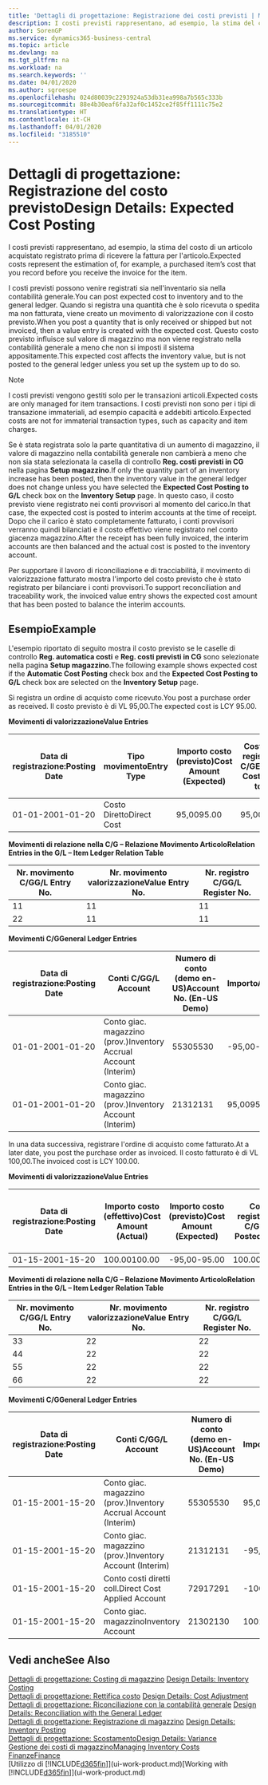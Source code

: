 ```yaml
---
title: 'Dettagli di progettazione: Registrazione dei costi previsti | Microsoft Docs'
description: I costi previsti rappresentano, ad esempio, la stima del costo di un articolo acquistato registrato prima di ricevere la fattura per l'articolo.
author: SorenGP
ms.service: dynamics365-business-central
ms.topic: article
ms.devlang: na
ms.tgt_pltfrm: na
ms.workload: na
ms.search.keywords: ''
ms.date: 04/01/2020
ms.author: sgroespe
ms.openlocfilehash: 024d80039c2293924a53db31ea998a7b565c333b
ms.sourcegitcommit: 88e4b30eaf6fa32af0c1452ce2f85ff1111c75e2
ms.translationtype: HT
ms.contentlocale: it-CH
ms.lasthandoff: 04/01/2020
ms.locfileid: "3185510"
---
```

# <a name="design-details-expected-cost-posting"></a><span data-ttu-id="29d03-103">Dettagli di progettazione: Registrazione del costo previsto</span><span class="sxs-lookup"><span data-stu-id="29d03-103">Design Details: Expected Cost Posting</span></span>
<span data-ttu-id="29d03-104">I costi previsti rappresentano, ad esempio, la stima del costo di un articolo acquistato registrato prima di ricevere la fattura per l'articolo.</span><span class="sxs-lookup"><span data-stu-id="29d03-104">Expected costs represent the estimation of, for example, a purchased item’s cost that you record before you receive the invoice for the item.</span></span>  

 <span data-ttu-id="29d03-105">I costi previsti possono venire registrati sia nell'inventario sia nella contabilità generale.</span><span class="sxs-lookup"><span data-stu-id="29d03-105">You can post expected cost to inventory and to the general ledger.</span></span> <span data-ttu-id="29d03-106">Quando si registra una quantità che è solo ricevuta o spedita ma non fatturata, viene creato un movimento di valorizzazione con il costo previsto.</span><span class="sxs-lookup"><span data-stu-id="29d03-106">When you post a quantity that is only received or shipped but not invoiced, then a value entry is created with the expected cost.</span></span> <span data-ttu-id="29d03-107">Questo costo previsto influisce sul valore di magazzino ma non viene registrato nella contabilità generale a meno che non si imposti il sistema appositamente.</span><span class="sxs-lookup"><span data-stu-id="29d03-107">This expected cost affects the inventory value, but is not posted to the general ledger unless you set up the system up to do so.</span></span>  

> [!NOTE]  
>  <span data-ttu-id="29d03-108">I costi previsti vengono gestiti solo per le transazioni articoli.</span><span class="sxs-lookup"><span data-stu-id="29d03-108">Expected costs are only managed for item transactions.</span></span> <span data-ttu-id="29d03-109">I costi previsti non sono per i tipi di transazione immateriali, ad esempio capacità e addebiti articolo.</span><span class="sxs-lookup"><span data-stu-id="29d03-109">Expected costs are not for immaterial transaction types, such as capacity and item charges.</span></span>  

 <span data-ttu-id="29d03-110">Se è stata registrata solo la parte quantitativa di un aumento di magazzino, il valore di magazzino nella contabilità generale non cambierà a meno che non sia stata selezionata la casella di controllo **Reg. costi previsti in CG** nella pagina **Setup magazzino**.</span><span class="sxs-lookup"><span data-stu-id="29d03-110">If only the quantity part of an inventory increase has been posted, then the inventory value in the general ledger does not change unless you have selected the **Expected Cost Posting to G/L** check box on the **Inventory Setup** page.</span></span> <span data-ttu-id="29d03-111">In questo caso, il costo previsto viene registrato nei conti provvisori al momento del carico.</span><span class="sxs-lookup"><span data-stu-id="29d03-111">In that case, the expected cost is posted to interim accounts at the time of receipt.</span></span> <span data-ttu-id="29d03-112">Dopo che il carico è stato completamente fatturato, i conti provvisori verranno quindi bilanciati e il costo effettivo viene registrato nel conto giacenza magazzino.</span><span class="sxs-lookup"><span data-stu-id="29d03-112">After the receipt has been fully invoiced, the interim accounts are then balanced and the actual cost is posted to the inventory account.</span></span>  

 <span data-ttu-id="29d03-113">Per supportare il lavoro di riconciliazione e di tracciabilità, il movimento di valorizzazione fatturato mostra l'importo del costo previsto che è stato registrato per bilanciare i conti provvisori.</span><span class="sxs-lookup"><span data-stu-id="29d03-113">To support reconciliation and traceability work, the invoiced value entry shows the expected cost amount that has been posted to balance the interim accounts.</span></span>  

## <a name="example"></a><span data-ttu-id="29d03-114">Esempio</span><span class="sxs-lookup"><span data-stu-id="29d03-114">Example</span></span>  
 <span data-ttu-id="29d03-115">L'esempio riportato di seguito mostra il costo previsto se le caselle di controllo **Reg. automatica costi** e **Reg. costi previsti in CG** sono selezionate nella pagina **Setup magazzino**.</span><span class="sxs-lookup"><span data-stu-id="29d03-115">The following example shows expected cost if the **Automatic Cost Posting** check box and the **Expected Cost Posting to G/L** check box are selected on the **Inventory Setup** page.</span></span>  

 <span data-ttu-id="29d03-116">Si registra un ordine di acquisto come ricevuto.</span><span class="sxs-lookup"><span data-stu-id="29d03-116">You post a purchase order as received.</span></span> <span data-ttu-id="29d03-117">Il costo previsto è di VL 95,00.</span><span class="sxs-lookup"><span data-stu-id="29d03-117">The expected cost is LCY 95.00.</span></span>  

 <span data-ttu-id="29d03-118">**Movimenti di valorizzazione**</span><span class="sxs-lookup"><span data-stu-id="29d03-118">**Value Entries**</span></span>  

|<span data-ttu-id="29d03-119">Data di registrazione:</span><span class="sxs-lookup"><span data-stu-id="29d03-119">Posting Date</span></span>|<span data-ttu-id="29d03-120">Tipo movimento</span><span class="sxs-lookup"><span data-stu-id="29d03-120">Entry Type</span></span>|<span data-ttu-id="29d03-121">Importo costo (previsto)</span><span class="sxs-lookup"><span data-stu-id="29d03-121">Cost Amount (Expected)</span></span>|<span data-ttu-id="29d03-122">Costo prev. registrato in C/G</span><span class="sxs-lookup"><span data-stu-id="29d03-122">Expected Cost Posted to G/L</span></span>|<span data-ttu-id="29d03-123">Costo previsto</span><span class="sxs-lookup"><span data-stu-id="29d03-123">Expected Cost</span></span>|<span data-ttu-id="29d03-124">Nr. movimento cont. articolo</span><span class="sxs-lookup"><span data-stu-id="29d03-124">Item Ledger Entry No.</span></span>|<span data-ttu-id="29d03-125">Nr. movimento</span><span class="sxs-lookup"><span data-stu-id="29d03-125">Entry No.</span></span>|  
|------------------|----------------|------------------------------|----------------------------------|-------------------|---------------------------|---------------|  
|<span data-ttu-id="29d03-126">01-01-20</span><span class="sxs-lookup"><span data-stu-id="29d03-126">01-01-20</span></span>|<span data-ttu-id="29d03-127">Costo Diretto</span><span class="sxs-lookup"><span data-stu-id="29d03-127">Direct Cost</span></span>|<span data-ttu-id="29d03-128">95,00</span><span class="sxs-lookup"><span data-stu-id="29d03-128">95.00</span></span>|<span data-ttu-id="29d03-129">95,00</span><span class="sxs-lookup"><span data-stu-id="29d03-129">95.00</span></span>|<span data-ttu-id="29d03-130">Sì</span><span class="sxs-lookup"><span data-stu-id="29d03-130">Yes</span></span>|<span data-ttu-id="29d03-131">1</span><span class="sxs-lookup"><span data-stu-id="29d03-131">1</span></span>|<span data-ttu-id="29d03-132">1</span><span class="sxs-lookup"><span data-stu-id="29d03-132">1</span></span>|  

 <span data-ttu-id="29d03-133">**Movimenti di relazione nella C/G – Relazione Movimento Articolo**</span><span class="sxs-lookup"><span data-stu-id="29d03-133">**Relation Entries in the G/L – Item Ledger Relation Table**</span></span>  

|<span data-ttu-id="29d03-134">Nr. movimento C/G</span><span class="sxs-lookup"><span data-stu-id="29d03-134">G/L Entry No.</span></span>|<span data-ttu-id="29d03-135">Nr. movimento valorizzazione</span><span class="sxs-lookup"><span data-stu-id="29d03-135">Value Entry No.</span></span>|<span data-ttu-id="29d03-136">Nr. registro C/G</span><span class="sxs-lookup"><span data-stu-id="29d03-136">G/L Register No.</span></span>|  
|--------------------|---------------------|-----------------------|  
|<span data-ttu-id="29d03-137">1</span><span class="sxs-lookup"><span data-stu-id="29d03-137">1</span></span>|<span data-ttu-id="29d03-138">1</span><span class="sxs-lookup"><span data-stu-id="29d03-138">1</span></span>|<span data-ttu-id="29d03-139">1</span><span class="sxs-lookup"><span data-stu-id="29d03-139">1</span></span>|  
|<span data-ttu-id="29d03-140">2</span><span class="sxs-lookup"><span data-stu-id="29d03-140">2</span></span>|<span data-ttu-id="29d03-141">1</span><span class="sxs-lookup"><span data-stu-id="29d03-141">1</span></span>|<span data-ttu-id="29d03-142">1</span><span class="sxs-lookup"><span data-stu-id="29d03-142">1</span></span>|  

 <span data-ttu-id="29d03-143">**Movimenti C/G**</span><span class="sxs-lookup"><span data-stu-id="29d03-143">**General Ledger Entries**</span></span>  

|<span data-ttu-id="29d03-144">Data di registrazione:</span><span class="sxs-lookup"><span data-stu-id="29d03-144">Posting Date</span></span>|<span data-ttu-id="29d03-145">Conti C/G</span><span class="sxs-lookup"><span data-stu-id="29d03-145">G/L Account</span></span>|<span data-ttu-id="29d03-146">Numero di conto (demo en-US)</span><span class="sxs-lookup"><span data-stu-id="29d03-146">Account No. (En-US Demo)</span></span>|<span data-ttu-id="29d03-147">Importo</span><span class="sxs-lookup"><span data-stu-id="29d03-147">Amount</span></span>|<span data-ttu-id="29d03-148">Nr. movimento</span><span class="sxs-lookup"><span data-stu-id="29d03-148">Entry No.</span></span>|  
|------------------|------------------|---------------------------------|------------|---------------|  
|<span data-ttu-id="29d03-149">01-01-20</span><span class="sxs-lookup"><span data-stu-id="29d03-149">01-01-20</span></span>|<span data-ttu-id="29d03-150">Conto giac. magazzino (prov.)</span><span class="sxs-lookup"><span data-stu-id="29d03-150">Inventory Accrual Account (Interim)</span></span>|<span data-ttu-id="29d03-151">5530</span><span class="sxs-lookup"><span data-stu-id="29d03-151">5530</span></span>|<span data-ttu-id="29d03-152">-95,00</span><span class="sxs-lookup"><span data-stu-id="29d03-152">-95.00</span></span>|<span data-ttu-id="29d03-153">2</span><span class="sxs-lookup"><span data-stu-id="29d03-153">2</span></span>|  
|<span data-ttu-id="29d03-154">01-01-20</span><span class="sxs-lookup"><span data-stu-id="29d03-154">01-01-20</span></span>|<span data-ttu-id="29d03-155">Conto giac. magazzino (prov.)</span><span class="sxs-lookup"><span data-stu-id="29d03-155">Inventory Account (Interim)</span></span>|<span data-ttu-id="29d03-156">2131</span><span class="sxs-lookup"><span data-stu-id="29d03-156">2131</span></span>|<span data-ttu-id="29d03-157">95,00</span><span class="sxs-lookup"><span data-stu-id="29d03-157">95.00</span></span>|<span data-ttu-id="29d03-158">1</span><span class="sxs-lookup"><span data-stu-id="29d03-158">1</span></span>|  

 <span data-ttu-id="29d03-159">In una data successiva, registrare l'ordine di acquisto come fatturato.</span><span class="sxs-lookup"><span data-stu-id="29d03-159">At a later date, you post the purchase order as invoiced.</span></span> <span data-ttu-id="29d03-160">Il costo fatturato è di VL 100,00.</span><span class="sxs-lookup"><span data-stu-id="29d03-160">The invoiced cost is LCY 100.00.</span></span>  

 <span data-ttu-id="29d03-161">**Movimenti di valorizzazione**</span><span class="sxs-lookup"><span data-stu-id="29d03-161">**Value Entries**</span></span>  

|<span data-ttu-id="29d03-162">Data di registrazione:</span><span class="sxs-lookup"><span data-stu-id="29d03-162">Posting Date</span></span>|<span data-ttu-id="29d03-163">Importo costo (effettivo)</span><span class="sxs-lookup"><span data-stu-id="29d03-163">Cost Amount (Actual)</span></span>|<span data-ttu-id="29d03-164">Importo costo (previsto)</span><span class="sxs-lookup"><span data-stu-id="29d03-164">Cost Amount (Expected)</span></span>|<span data-ttu-id="29d03-165">Costo registrato in C/G</span><span class="sxs-lookup"><span data-stu-id="29d03-165">Cost Posted to G/L</span></span>|<span data-ttu-id="29d03-166">Costo previsto</span><span class="sxs-lookup"><span data-stu-id="29d03-166">Expected Cost</span></span>|<span data-ttu-id="29d03-167">Nr. movimento cont. articolo</span><span class="sxs-lookup"><span data-stu-id="29d03-167">Item Ledger Entry No.</span></span>|<span data-ttu-id="29d03-168">Nr. movimento</span><span class="sxs-lookup"><span data-stu-id="29d03-168">Entry No.</span></span>|  
|------------------|----------------------------|------------------------------|-------------------------|-------------------|---------------------------|---------------|  
|<span data-ttu-id="29d03-169">01-15-20</span><span class="sxs-lookup"><span data-stu-id="29d03-169">01-15-20</span></span>|<span data-ttu-id="29d03-170">100.00</span><span class="sxs-lookup"><span data-stu-id="29d03-170">100.00</span></span>|<span data-ttu-id="29d03-171">-95,00</span><span class="sxs-lookup"><span data-stu-id="29d03-171">-95.00</span></span>|<span data-ttu-id="29d03-172">100.00</span><span class="sxs-lookup"><span data-stu-id="29d03-172">100.00</span></span>|<span data-ttu-id="29d03-173">No</span><span class="sxs-lookup"><span data-stu-id="29d03-173">No</span></span>|<span data-ttu-id="29d03-174">1</span><span class="sxs-lookup"><span data-stu-id="29d03-174">1</span></span>|<span data-ttu-id="29d03-175">2</span><span class="sxs-lookup"><span data-stu-id="29d03-175">2</span></span>|  

 <span data-ttu-id="29d03-176">**Movimenti di relazione nella C/G – Relazione Movimento Articolo**</span><span class="sxs-lookup"><span data-stu-id="29d03-176">**Relation Entries in the G/L – Item Ledger Relation Table**</span></span>  

|<span data-ttu-id="29d03-177">Nr. movimento C/G</span><span class="sxs-lookup"><span data-stu-id="29d03-177">G/L Entry No.</span></span>|<span data-ttu-id="29d03-178">Nr. movimento valorizzazione</span><span class="sxs-lookup"><span data-stu-id="29d03-178">Value Entry No.</span></span>|<span data-ttu-id="29d03-179">Nr. registro C/G</span><span class="sxs-lookup"><span data-stu-id="29d03-179">G/L Register No.</span></span>|  
|--------------------|---------------------|-----------------------|  
|<span data-ttu-id="29d03-180">3</span><span class="sxs-lookup"><span data-stu-id="29d03-180">3</span></span>|<span data-ttu-id="29d03-181">2</span><span class="sxs-lookup"><span data-stu-id="29d03-181">2</span></span>|<span data-ttu-id="29d03-182">2</span><span class="sxs-lookup"><span data-stu-id="29d03-182">2</span></span>|  
|<span data-ttu-id="29d03-183">4</span><span class="sxs-lookup"><span data-stu-id="29d03-183">4</span></span>|<span data-ttu-id="29d03-184">2</span><span class="sxs-lookup"><span data-stu-id="29d03-184">2</span></span>|<span data-ttu-id="29d03-185">2</span><span class="sxs-lookup"><span data-stu-id="29d03-185">2</span></span>|  
|<span data-ttu-id="29d03-186">5</span><span class="sxs-lookup"><span data-stu-id="29d03-186">5</span></span>|<span data-ttu-id="29d03-187">2</span><span class="sxs-lookup"><span data-stu-id="29d03-187">2</span></span>|<span data-ttu-id="29d03-188">2</span><span class="sxs-lookup"><span data-stu-id="29d03-188">2</span></span>|  
|<span data-ttu-id="29d03-189">6</span><span class="sxs-lookup"><span data-stu-id="29d03-189">6</span></span>|<span data-ttu-id="29d03-190">2</span><span class="sxs-lookup"><span data-stu-id="29d03-190">2</span></span>|<span data-ttu-id="29d03-191">2</span><span class="sxs-lookup"><span data-stu-id="29d03-191">2</span></span>|  

 <span data-ttu-id="29d03-192">**Movimenti C/G**</span><span class="sxs-lookup"><span data-stu-id="29d03-192">**General Ledger Entries**</span></span>  

|<span data-ttu-id="29d03-193">Data di registrazione:</span><span class="sxs-lookup"><span data-stu-id="29d03-193">Posting Date</span></span>|<span data-ttu-id="29d03-194">Conti C/G</span><span class="sxs-lookup"><span data-stu-id="29d03-194">G/L Account</span></span>|<span data-ttu-id="29d03-195">Numero di conto (demo en-US)</span><span class="sxs-lookup"><span data-stu-id="29d03-195">Account No. (En-US Demo)</span></span>|<span data-ttu-id="29d03-196">Importo</span><span class="sxs-lookup"><span data-stu-id="29d03-196">Amount</span></span>|<span data-ttu-id="29d03-197">Nr. movimento</span><span class="sxs-lookup"><span data-stu-id="29d03-197">Entry No.</span></span>|  
|------------------|------------------|---------------------------------|------------|---------------|  
|<span data-ttu-id="29d03-198">01-15-20</span><span class="sxs-lookup"><span data-stu-id="29d03-198">01-15-20</span></span>|<span data-ttu-id="29d03-199">Conto giac. magazzino (prov.)</span><span class="sxs-lookup"><span data-stu-id="29d03-199">Inventory Accrual Account (Interim)</span></span>|<span data-ttu-id="29d03-200">5530</span><span class="sxs-lookup"><span data-stu-id="29d03-200">5530</span></span>|<span data-ttu-id="29d03-201">95,00</span><span class="sxs-lookup"><span data-stu-id="29d03-201">95.00</span></span>|<span data-ttu-id="29d03-202">4</span><span class="sxs-lookup"><span data-stu-id="29d03-202">4</span></span>|  
|<span data-ttu-id="29d03-203">01-15-20</span><span class="sxs-lookup"><span data-stu-id="29d03-203">01-15-20</span></span>|<span data-ttu-id="29d03-204">Conto giac. magazzino (prov.)</span><span class="sxs-lookup"><span data-stu-id="29d03-204">Inventory Account (Interim)</span></span>|<span data-ttu-id="29d03-205">2131</span><span class="sxs-lookup"><span data-stu-id="29d03-205">2131</span></span>|<span data-ttu-id="29d03-206">-95,00</span><span class="sxs-lookup"><span data-stu-id="29d03-206">-95.00</span></span>|<span data-ttu-id="29d03-207">3</span><span class="sxs-lookup"><span data-stu-id="29d03-207">3</span></span>|  
|<span data-ttu-id="29d03-208">01-15-20</span><span class="sxs-lookup"><span data-stu-id="29d03-208">01-15-20</span></span>|<span data-ttu-id="29d03-209">Conto costi diretti coll.</span><span class="sxs-lookup"><span data-stu-id="29d03-209">Direct Cost Applied Account</span></span>|<span data-ttu-id="29d03-210">7291</span><span class="sxs-lookup"><span data-stu-id="29d03-210">7291</span></span>|<span data-ttu-id="29d03-211">-100</span><span class="sxs-lookup"><span data-stu-id="29d03-211">-100</span></span>|<span data-ttu-id="29d03-212">6</span><span class="sxs-lookup"><span data-stu-id="29d03-212">6</span></span>|  
|<span data-ttu-id="29d03-213">01-15-20</span><span class="sxs-lookup"><span data-stu-id="29d03-213">01-15-20</span></span>|<span data-ttu-id="29d03-214">Conto giac. magazzino</span><span class="sxs-lookup"><span data-stu-id="29d03-214">Inventory Account</span></span>|<span data-ttu-id="29d03-215">2130</span><span class="sxs-lookup"><span data-stu-id="29d03-215">2130</span></span>|<span data-ttu-id="29d03-216">100</span><span class="sxs-lookup"><span data-stu-id="29d03-216">100</span></span>|<span data-ttu-id="29d03-217">5</span><span class="sxs-lookup"><span data-stu-id="29d03-217">5</span></span>|  

## <a name="see-also"></a><span data-ttu-id="29d03-218">Vedi anche</span><span class="sxs-lookup"><span data-stu-id="29d03-218">See Also</span></span>
 <span data-ttu-id="29d03-219">[Dettagli di progettazione: Costing di magazzino](design-details-inventory-costing.md) </span><span class="sxs-lookup"><span data-stu-id="29d03-219">[Design Details: Inventory Costing](design-details-inventory-costing.md) </span></span>  
 <span data-ttu-id="29d03-220">[Dettagli di progettazione: Rettifica costo](design-details-cost-adjustment.md) </span><span class="sxs-lookup"><span data-stu-id="29d03-220">[Design Details: Cost Adjustment](design-details-cost-adjustment.md) </span></span>  
 <span data-ttu-id="29d03-221">[Dettagli di progettazione: Riconciliazione con la contabilità generale](design-details-reconciliation-with-the-general-ledger.md) </span><span class="sxs-lookup"><span data-stu-id="29d03-221">[Design Details: Reconciliation with the General Ledger](design-details-reconciliation-with-the-general-ledger.md) </span></span>  
 <span data-ttu-id="29d03-222">[Dettagli di progettazione: Registrazione di magazzino](design-details-inventory-posting.md) </span><span class="sxs-lookup"><span data-stu-id="29d03-222">[Design Details: Inventory Posting](design-details-inventory-posting.md) </span></span>  
 [<span data-ttu-id="29d03-223">Dettagli di progettazione: Scostamento</span><span class="sxs-lookup"><span data-stu-id="29d03-223">Design Details: Variance</span></span>](design-details-variance.md)  
 [<span data-ttu-id="29d03-224">Gestione dei costi di magazzino</span><span class="sxs-lookup"><span data-stu-id="29d03-224">Managing Inventory Costs</span></span>](finance-manage-inventory-costs.md)  
 [<span data-ttu-id="29d03-225">Finanze</span><span class="sxs-lookup"><span data-stu-id="29d03-225">Finance</span></span>](finance.md)  
 <span data-ttu-id="29d03-226">[Utilizzo di [!INCLUDE[d365fin](includes/d365fin_md.md)]](ui-work-product.md)</span><span class="sxs-lookup"><span data-stu-id="29d03-226">[Working with [!INCLUDE[d365fin](includes/d365fin_md.md)]](ui-work-product.md)</span></span>
